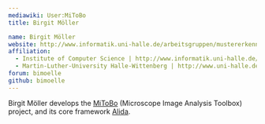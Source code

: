 ```yaml
---
mediawiki: User:MiToBo
title: Birgit Möller

name: Birgit Möller
website: http://www.informatik.uni-halle.de/arbeitsgruppen/mustererkennung/mitarbeiter/moeller/
affiliation:
  - Institute of Computer Science | http://www.informatik.uni-halle.de/
  - Martin-Luther-University Halle-Wittenberg | http://www.uni-halle.de/
forum: bimoelle
github: bimoelle
---
```


Birgit Möller develops the [MiToBo](/plugins/mitobo) (Microscope Image Analysis Toolbox) project, and its core framework [Alida](/software/alida).
